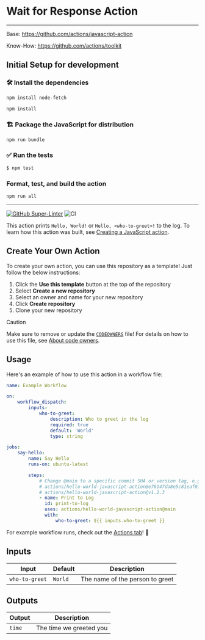 # Wait for Response Action

---

Base: https://github.com/actions/javascript-action

Know-How: https://github.com/actions/toolkit

## Initial Setup for development

### 🛠️ Install the dependencies

```bash
npm install node-fetch

npm install
```

### 🏗️ Package the JavaScript for distribution

```bash
npm run bundle
```

### ✅ Run the tests

```bash
$ npm test
```

### Format, test, and build the action

```bash
npm run all
```

---

[![GitHub Super-Linter](https://github.com/actions/hello-world-javascript-action/actions/workflows/linter.yml/badge.svg)](https://github.com/super-linter/super-linter)
![CI](https://github.com/actions/hello-world-javascript-action/actions/workflows/ci.yml/badge.svg)

This action prints `Hello, World!` or `Hello, <who-to-greet>!` to the log. To
learn how this action was built, see
[Creating a JavaScript action](https://docs.github.com/en/actions/creating-actions/creating-a-javascript-action).

## Create Your Own Action

To create your own action, you can use this repository as a template! Just
follow the below instructions:

1. Click the **Use this template** button at the top of the repository
1. Select **Create a new repository**
1. Select an owner and name for your new repository
1. Click **Create repository**
1. Clone your new repository

> [!CAUTION]
>
> Make sure to remove or update the [`CODEOWNERS`](./CODEOWNERS) file! For
> details on how to use this file, see
> [About code owners](https://docs.github.com/en/repositories/managing-your-repositorys-settings-and-features/customizing-your-repository/about-code-owners).

## Usage

Here's an example of how to use this action in a workflow file:

```yaml
name: Example Workflow

on:
    workflow_dispatch:
        inputs:
            who-to-greet:
                description: Who to greet in the log
                required: true
                default: 'World'
                type: string

jobs:
    say-hello:
        name: Say Hello
        runs-on: ubuntu-latest

        steps:
            # Change @main to a specific commit SHA or version tag, e.g.:
            # actions/hello-world-javascript-action@e76147da8e5c81eaf017dede5645551d4b94427b
            # actions/hello-world-javascript-action@v1.2.3
            - name: Print to Log
              id: print-to-log
              uses: actions/hello-world-javascript-action@main
              with:
                  who-to-greet: ${{ inputs.who-to-greet }}
```

For example workflow runs, check out the
[Actions tab](https://github.com/actions/hello-world-javascript-action/actions)!
🚀

## Inputs

| Input          | Default | Description                     |
| -------------- | ------- | ------------------------------- |
| `who-to-greet` | `World` | The name of the person to greet |

## Outputs

| Output | Description             |
| ------ | ----------------------- |
| `time` | The time we greeted you |
